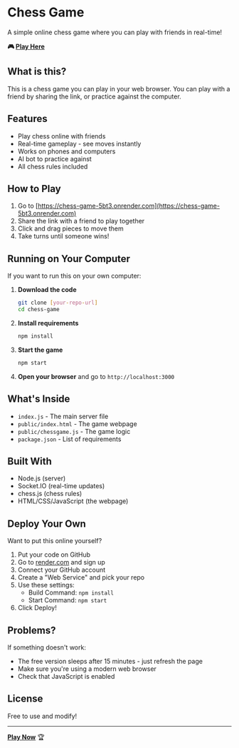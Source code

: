 # Chess Game

A simple online chess game where you can play with friends in real-time!

**🎮 [Play Here](https://chess-game-5bt3.onrender.com)**

## What is this?

This is a chess game you can play in your web browser. You can play with a friend by sharing the link, or practice against the computer.

## Features

- Play chess online with friends
- Real-time gameplay - see moves instantly
- Works on phones and computers
- AI bot to practice against
- All chess rules included

## How to Play

1. Go to [https://chess-game-5bt3.onrender.com](https://chess-game-5bt3.onrender.com)
2. Share the link with a friend to play together
3. Click and drag pieces to move them
4. Take turns until someone wins!

## Running on Your Computer

If you want to run this on your own computer:

1. **Download the code**
   ```bash
   git clone [your-repo-url]
   cd chess-game
   ```

2. **Install requirements**
   ```bash
   npm install
   ```

3. **Start the game**
   ```bash
   npm start
   ```

4. **Open your browser** and go to `http://localhost:3000`

## What's Inside

- `index.js` - The main server file
- `public/index.html` - The game webpage
- `public/chessgame.js` - The game logic
- `package.json` - List of requirements

## Built With

- Node.js (server)
- Socket.IO (real-time updates)
- chess.js (chess rules)
- HTML/CSS/JavaScript (the webpage)

## Deploy Your Own

Want to put this online yourself?

1. Put your code on GitHub
2. Go to [render.com](https://render.com) and sign up
3. Connect your GitHub account
4. Create a "Web Service" and pick your repo
5. Use these settings:
   - Build Command: `npm install`
   - Start Command: `npm start`
6. Click Deploy!

## Problems?

If something doesn't work:
- The free version sleeps after 15 minutes - just refresh the page
- Make sure you're using a modern web browser
- Check that JavaScript is enabled

## License

Free to use and modify!

---

**[Play Now](https://chess-game-5bt3.onrender.com)** 🏆
